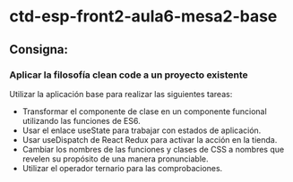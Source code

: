 # ctd-esp-front2-aula6-mesa2-base

## Consigna:
### Aplicar la filosofía clean code a un proyecto existente
Utilizar la aplicación base para realizar las siguientes  tareas:

- Transformar el componente de clase en un componente funcional utilizando las funciones de ES6.
- Usar el enlace useState para trabajar con estados de aplicación.
- Usar useDispatch de React Redux para activar la acción en la tienda.
- Cambiar los nombres de las funciones y clases de CSS a nombres que revelen su propósito de una manera pronunciable.
- Utilizar el operador ternario para las comprobaciones.